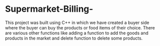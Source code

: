 # Supermarket-Billing-
This project was built using C++ in which we have created a buyer side where the buyer can buy the products or food items of their choice. There are various other functions like adding a function to add the goods and products in the market and delete function to delete some products.
